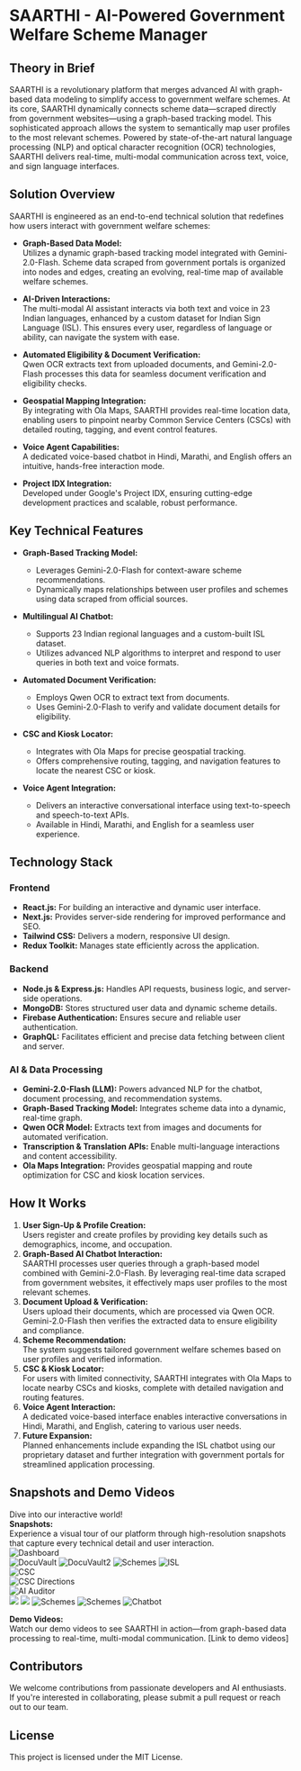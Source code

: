 # SAARTHI - AI-Powered Government Welfare Scheme Manager

## Theory in Brief
SAARTHI is a revolutionary platform that merges advanced AI with graph-based data modeling to simplify access to government welfare schemes. At its core, SAARTHI dynamically connects scheme data—scraped directly from government websites—using a graph-based tracking model. This sophisticated approach allows the system to semantically map user profiles to the most relevant schemes. Powered by state-of-the-art natural language processing (NLP) and optical character recognition (OCR) technologies, SAARTHI delivers real-time, multi-modal communication across text, voice, and sign language interfaces.

## Solution Overview
SAARTHI is engineered as an end-to-end technical solution that redefines how users interact with government welfare schemes:

- **Graph-Based Data Model:**  
  Utilizes a dynamic graph-based tracking model integrated with Gemini-2.0-Flash. Scheme data scraped from government portals is organized into nodes and edges, creating an evolving, real-time map of available welfare schemes.
  
- **AI-Driven Interactions:**  
  The multi-modal AI assistant interacts via both text and voice in 23 Indian languages, enhanced by a custom dataset for Indian Sign Language (ISL). This ensures every user, regardless of language or ability, can navigate the system with ease.

- **Automated Eligibility & Document Verification:**  
  Qwen OCR extracts text from uploaded documents, and Gemini-2.0-Flash processes this data for seamless document verification and eligibility checks.

- **Geospatial Mapping Integration:**  
  By integrating with Ola Maps, SAARTHI provides real-time location data, enabling users to pinpoint nearby Common Service Centers (CSCs) with detailed routing, tagging, and event control features.

- **Voice Agent Capabilities:**  
  A dedicated voice-based chatbot in Hindi, Marathi, and English offers an intuitive, hands-free interaction mode.

- **Project IDX Integration:**  
  Developed under Google's Project IDX, ensuring cutting-edge development practices and scalable, robust performance.

## Key Technical Features
- **Graph-Based Tracking Model:**  
  - Leverages Gemini-2.0-Flash for context-aware scheme recommendations.
  - Dynamically maps relationships between user profiles and schemes using data scraped from official sources.

- **Multilingual AI Chatbot:**  
  - Supports 23 Indian regional languages and a custom-built ISL dataset.
  - Utilizes advanced NLP algorithms to interpret and respond to user queries in both text and voice formats.

- **Automated Document Verification:**  
  - Employs Qwen OCR to extract text from documents.
  - Uses Gemini-2.0-Flash to verify and validate document details for eligibility.

- **CSC and Kiosk Locator:**  
  - Integrates with Ola Maps for precise geospatial tracking.
  - Offers comprehensive routing, tagging, and navigation features to locate the nearest CSC or kiosk.

- **Voice Agent Integration:**  
  - Delivers an interactive conversational interface using text-to-speech and speech-to-text APIs.
  - Available in Hindi, Marathi, and English for a seamless user experience.

## Technology Stack

### Frontend
- **React.js:** For building an interactive and dynamic user interface.
- **Next.js:** Provides server-side rendering for improved performance and SEO.
- **Tailwind CSS:** Delivers a modern, responsive UI design.
- **Redux Toolkit:** Manages state efficiently across the application.

### Backend
- **Node.js & Express.js:** Handles API requests, business logic, and server-side operations.
- **MongoDB:** Stores structured user data and dynamic scheme details.
- **Firebase Authentication:** Ensures secure and reliable user authentication.
- **GraphQL:** Facilitates efficient and precise data fetching between client and server.

### AI & Data Processing
- **Gemini-2.0-Flash (LLM):** Powers advanced NLP for the chatbot, document processing, and recommendation systems.
- **Graph-Based Tracking Model:** Integrates scheme data into a dynamic, real-time graph.
- **Qwen OCR Model:** Extracts text from images and documents for automated verification.
- **Transcription & Translation APIs:** Enable multi-language interactions and content accessibility.
- **Ola Maps Integration:** Provides geospatial mapping and route optimization for CSC and kiosk location services.

## How It Works
1. **User Sign-Up & Profile Creation:**  
   Users register and create profiles by providing key details such as demographics, income, and occupation.
2. **Graph-Based AI Chatbot Interaction:**  
   SAARTHI processes user queries through a graph-based model combined with Gemini-2.0-Flash. By leveraging real-time data scraped from government websites, it effectively maps user profiles to the most relevant schemes.
3. **Document Upload & Verification:**  
   Users upload their documents, which are processed via Qwen OCR. Gemini-2.0-Flash then verifies the extracted data to ensure eligibility and compliance.
4. **Scheme Recommendation:**  
   The system suggests tailored government welfare schemes based on user profiles and verified information.
5. **CSC & Kiosk Locator:**  
   For users with limited connectivity, SAARTHI integrates with Ola Maps to locate nearby CSCs and kiosks, complete with detailed navigation and routing features.
6. **Voice Agent Interaction:**  
   A dedicated voice-based interface enables interactive conversations in Hindi, Marathi, and English, catering to various user needs.
7. **Future Expansion:**  
   Planned enhancements include expanding the ISL chatbot using our proprietary dataset and further integration with government portals for streamlined application processing.

## Snapshots and Demo Videos
Dive into our interactive world!  
 **Snapshots:**  
  Experience a visual tour of our platform through high-resolution snapshots that capture every technical detail and user interaction.  
  ![Dashboard](public/Dashboard.png)  
  ![DocuVault](public/DocuVault.png)
  ![DocuVault2](public/DocuVault2.png)
  ![Schemes](public/Schemes.png)
  ![ISL](public/ISL.png)  
  ![CSC](public/CSC.png)  
  ![CSC Directions](public/CSCDirections.png)  
  ![AI Auditor](public/AIAuditor.png)  
  ![](public/TextBasedChatbot.png)
  ![](public/Voice%20Based%20Chatbot.png)
  ![Schemes](public/Schemes%20Neo4j.png)
  ![Schemes](public/State%20Neo4j.png)
  ![Chatbot](public/Chatbot.png)

**Demo Videos:**  
  Watch our demo videos to see SAARTHI in action—from graph-based data processing to real-time, multi-modal communication. [Link to demo videos]

## Contributors
We welcome contributions from passionate developers and AI enthusiasts. If you're interested in collaborating, please submit a pull request or reach out to our team.

## License
This project is licensed under the MIT License.
